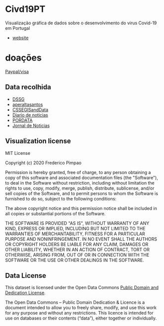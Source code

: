 # Civd19PT

Visualização gráfica de dados sobre o desenvolvimento do virus Covid-19 em Portugal
* [website](https://covid19portugal.herokuapp.com/) 
# doações

[Paypal/visa](https://www.paypal.com/cgi-bin/webscr?cmd=_donations&business=fredericopimpao@gmail.com&lc=US&item_name=Apoio+ao+desenvolvimento+de+grafismos+relacionados+com+covid19&no_note=0&cn=&currency_code=USD&bn=PP-DonationsBF:btn_donateCC_LG.gif:NonHosted)


## Data recolhida

* [DSSG](https://github.com/dssg-pt/covid19pt-data) 
* [aperaltasantos](https://github.com/aperaltasantos/covid_pt)
* [CSSEGISandData](https://github.com/CSSEGISandData/COVID-19/)
* [Diario de noticias](https://www.dn.pt/pais/covid-19-apenas-5-dos-doentes-podem-precisar-de-um-ventilador-11949111.html)
* [PORDATA](https://www.pordata.pt/Portugal/Hospitais+n%C3%BAmero+e+camas-142)
* [Jornal de Noticias](https://www.jn.pt/desporto/cristiano-ronaldo-e-jorge-mendes-constroem-alas-em-hospitais-de-porto-e-lisboa-11976333.html)

## Visualization license

MIT License

Copyright (c) 2020 Frederico Pimpao

Permission is hereby granted, free of charge, to any person obtaining a copy
of this software and associated documentation files (the "Software"), to deal
in the Software without restriction, including without limitation the rights
to use, copy, modify, merge, publish, distribute, sublicense, and/or sell
copies of the Software, and to permit persons to whom the Software is
furnished to do so, subject to the following conditions:

The above copyright notice and this permission notice shall be included in all
copies or substantial portions of the Software.

THE SOFTWARE IS PROVIDED "AS IS", WITHOUT WARRANTY OF ANY KIND, EXPRESS OR
IMPLIED, INCLUDING BUT NOT LIMITED TO THE WARRANTIES OF MERCHANTABILITY,
FITNESS FOR A PARTICULAR PURPOSE AND NONINFRINGEMENT. IN NO EVENT SHALL THE
AUTHORS OR COPYRIGHT HOLDERS BE LIABLE FOR ANY CLAIM, DAMAGES OR OTHER
LIABILITY, WHETHER IN AN ACTION OF CONTRACT, TORT OR OTHERWISE, ARISING FROM,
OUT OF OR IN CONNECTION WITH THE SOFTWARE OR THE USE OR OTHER DEALINGS IN THE
SOFTWARE.





## Data License

This dataset is licensed under the Open Data Commons [Public Domain and Dedication License][pddl].

[pddl]: https://www.opendatacommons.org/licenses/pddl/1-0/

The Open Data Commons – Public Domain Dedication & Licence is a document intended to allow you to freely share, modify, and use this work for any purpose and without any restrictions. This licence is intended for use on databases or their contents (“data”), either together or individually.




